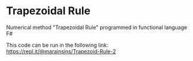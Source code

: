 # Trapezoidal Rule

Numerical method "Trapezoidal Rule" programmed in functional language F# 

This code can be run in the following link:
https://repl.it/@marainsins/Trapezoid-Rule-2
